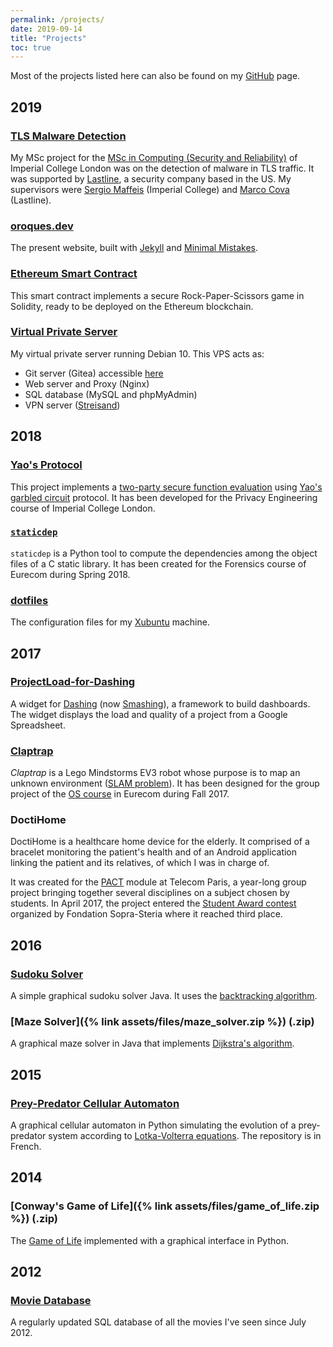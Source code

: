 ```yaml
---
permalink: /projects/
date: 2019-09-14
title: "Projects"
toc: true
---
```


Most of the projects listed here can also be found on my [GitHub](https://github.com/ojroques) page.

## 2019

### [TLS Malware Detection](https://github.com/ojroques/tls-malware-detection)
My MSc project for the [MSc in Computing (Security and Reliability)](http://www.imperial.ac.uk/computing/prospective-students/courses/pg/msc-specialist-degrees/sr/) of Imperial College London was on the detection of malware in TLS traffic. It was supported by [Lastline](https://www.lastline.com), a security company based in the US. My supervisors were [Sergio Maffeis](https://www.doc.ic.ac.uk/~maffeis/) (Imperial College) and [Marco Cova](http://marcocova.net/) (Lastline).

### [oroques.dev](https://github.com/ojroques/oroques.dev)
The present website, built with [Jekyll](https://jekyllrb.com) and [Minimal Mistakes](https://mmistakes.github.io/minimal-mistakes/).

### [Ethereum Smart Contract](https://github.com/ojroques/ethereum-rockpaperscissors)
This smart contract implements a secure Rock-Paper-Scissors game in Solidity, ready to be deployed on the Ethereum blockchain.

### [Virtual Private Server](https://github.com/ojroques/privateserver)
My virtual private server running Debian 10. This VPS acts as:
* Git server (Gitea) accessible [here](https://git.oroques.dev/olivier)
* Web server and Proxy (Nginx)
* SQL database (MySQL and phpMyAdmin)
* VPN server ([Streisand](https://github.com/StreisandEffect/streisand))


## 2018

### [Yao's Protocol](https://github.com/ojroques/garbled-circuit)
This project implements a [two-party secure function evaluation](https://en.wikipedia.org/wiki/Secure_two-party_computation) using [Yao's garbled circuit](https://en.wikipedia.org/wiki/Garbled_circuit) protocol. It has been developed for the Privacy Engineering course of Imperial College London.

### [`staticdep`](https://github.com/ojroques/staticdep)
`staticdep` is a Python tool to compute the dependencies among the object files of a C static library. It has been created for the Forensics course of Eurecom during Spring 2018.

### [dotfiles](https://github.com/ojroques/dotfiles)
The configuration files for my [Xubuntu](https://xubuntu.org) machine.


## 2017

### [ProjectLoad-for-Dashing](https://github.com/ojroques/projectload-for-dashing)
A widget for [Dashing](http://dashing.io/) (now [Smashing](https://smashing.github.io)), a framework to build dashboards. The widget displays the load and quality of a project from a Google Spreadsheet.

### [Claptrap](https://github.com/ojroques/osproject-claptrap)
*Claptrap* is a Lego Mindstorms EV3 robot whose purpose is to map an unknown environment ([SLAM problem](https://en.wikipedia.org/wiki/Simultaneous_localization_and_mapping)). It has been designed for the group project of the [OS course](http://soc.eurecom.fr/OS/projects_fall2017.html) in Eurecom during Fall 2017.

### DoctiHome
DoctiHome is a healthcare home device for the elderly. It comprised of a bracelet monitoring the patient's health and of an Android application linking the patient and its relatives, of which I was in charge of.

It was created for the [PACT](https://www.telecom-paris.fr/en/engineering/a-pedagogy-centered-on-you/project-based-learning-to-test-out-ideas) module at Telecom Paris, a year-long group project bringing together several disciplines on a subject chosen by students. In April 2017, the project entered the [Student Award contest](http://www.fondationsoprasteria.org/prix-etudiants) organized by Fondation Sopra-Steria where it reached third place.


## 2016

### [Sudoku Solver](https://github.com/ojroques/sudoku-solver)
A simple graphical sudoku solver Java. It uses the [backtracking algorithm](https://en.wikipedia.org/wiki/Sudoku_solving_algorithms#Backtracking).

### [Maze Solver]({% link assets/files/maze_solver.zip %}) (.zip)
A graphical maze solver in Java that implements [Dijkstra's algorithm](https://en.wikipedia.org/wiki/Dijkstra%27s_algorithm).


## 2015

### [Prey-Predator Cellular Automaton](https://github.com/ojroques/TIPE)
A graphical cellular automaton in Python simulating the evolution of a prey-predator system according to [Lotka-Volterra equations](https://en.wikipedia.org/wiki/Lotka–Volterra_equations). The repository is in French.


## 2014

### [Conway's Game of Life]({% link assets/files/game_of_life.zip %}) (.zip)
The [Game of Life](https://en.wikipedia.org/wiki/Conway%27s_Game_of_Life) implemented with a graphical interface in Python.

## 2012

### [Movie Database](https://movies.oroques.dev)
A regularly updated SQL database of all the movies I've seen since July 2012.
